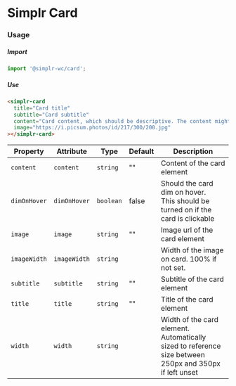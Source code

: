 # Simplr Card

### Usage

##### Import

```js
import '@simplr-wc/card';
```

##### Use

```html
<simplr-card
  title="Card title"
  subtitle="Card subtitle"
  content="Card content, which should be descriptive. The content might span to multiple lines"
  image="https://i.picsum.photos/id/217/300/200.jpg"
></simplr-card>
```

| Property     | Attribute    | Type      | Default | Description                                                                                                 |
| ------------ | ------------ | --------- | ------- | ----------------------------------------------------------------------------------------------------------- |
| `content`    | `content`    | `string`  | ""      | Content of the card element                                                                                 |
| `dimOnHover` | `dimOnHover` | `boolean` | false   | Should the card dim on hover.<br />This should be turned on if the card is clickable                        |
| `image`      | `image`      | `string`  | ""      | Image url of the card element                                                                               |
| `imageWidth` | `imageWidth` | `string`  |         | Width of the image on card. 100% if not set.                                                                |
| `subtitle`   | `subtitle`   | `string`  | ""      | Subtitle of the card element                                                                                |
| `title`      | `title`      | `string`  | ""      | Title of the card element                                                                                   |
| `width`      | `width`      | `string`  |         | Width of the card element. Automatically sized to reference<br />size between 250px and 350px if left unset |
